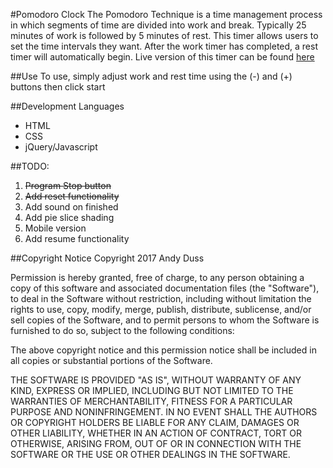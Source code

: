#Pomodoro Clock
The Pomodoro Technique is a time management process in which segments of time are divided into work and break. Typically 25 minutes of work is followed by 5 minutes of rest.  This timer allows users to set the time intervals they want. After the work timer has completed, a rest timer will automatically begin. Live version of this timer can be found [here](http://andyduss.com/pomodoro)

##Use
To use, simply adjust work and rest time using the (-) and (+) buttons then click start

##Development Languages
* HTML
* CSS
* jQuery/Javascript

##TODO:
1. ~~Program Stop button~~
2. ~~Add reset functionality~~
3. Add sound on finished
4. Add pie slice shading
5. Mobile version
6. Add resume functionality

##Copyright Notice
Copyright 2017 Andy Duss

Permission is hereby granted, free of charge, to any person obtaining a copy of this software and associated documentation files (the "Software"), to deal in the Software without restriction, including without limitation the rights to use, copy, modify, merge, publish, distribute, sublicense, and/or sell copies of the Software, and to permit persons to whom the Software is furnished to do so, subject to the following conditions:

The above copyright notice and this permission notice shall be included in all copies or substantial portions of the Software.

THE SOFTWARE IS PROVIDED "AS IS", WITHOUT WARRANTY OF ANY KIND, EXPRESS OR IMPLIED, INCLUDING BUT NOT LIMITED TO THE WARRANTIES OF MERCHANTABILITY, FITNESS FOR A PARTICULAR PURPOSE AND NONINFRINGEMENT. IN NO EVENT SHALL THE AUTHORS OR COPYRIGHT HOLDERS BE LIABLE FOR ANY CLAIM, DAMAGES OR OTHER LIABILITY, WHETHER IN AN ACTION OF CONTRACT, TORT OR OTHERWISE, ARISING FROM, OUT OF OR IN CONNECTION WITH THE SOFTWARE OR THE USE OR OTHER DEALINGS IN THE SOFTWARE.